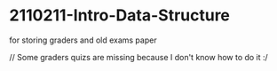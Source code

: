 # 2110211-Intro-Data-Structure
for storing graders and old exams paper

// Some graders quizs are missing because I don't know how to do it :/
